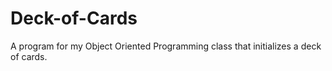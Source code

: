 # Deck-of-Cards
A program for my Object Oriented Programming class that initializes a deck of cards.
